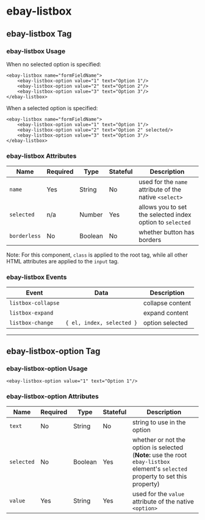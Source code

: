 # ebay-listbox

## ebay-listbox Tag

### ebay-listbox Usage

When no selected option is specified:

```marko
<ebay-listbox name="formFieldName">
    <ebay-listbox-option value="1" text="Option 1"/>
    <ebay-listbox-option value="2" text="Option 2"/>
    <ebay-listbox-option value="3" text="Option 3"/>
</ebay-listbox>
```

When a selected option is specified:

```marko
<ebay-listbox name="formFieldName">
    <ebay-listbox-option value="1" text="Option 1"/>
    <ebay-listbox-option value="2" text="Option 2" selected/>
    <ebay-listbox-option value="3" text="Option 3"/>
</ebay-listbox>
```

### ebay-listbox Attributes

Name | Required | Type | Stateful | Description
--- | --- | --- | --- | ---
`name` | Yes | String | No | used for the `name` attribute of the native `<select>`
`selected` | n/a | Number | Yes | allows you to set the selected index option to `selected`
`borderless` | No | Boolean | No | whether button has borders

Note: For this component, `class` is applied to the root tag, while all other HTML attributes are applied to the `input` tag.

### ebay-listbox Events

Event | Data |  Description
--- | --- | ---
`listbox-collapse` | | collapse content
`listbox-expand` | | expand content
`listbox-change` | `{ el, index, selected }` | option selected
---

## ebay-listbox-option Tag

### ebay-listbox-option Usage

```marko
<ebay-listbox-option value="1" text="Option 1"/>
```

### ebay-listbox-option Attributes

Name | Required | Type | Stateful | Description
--- | --- | --- | --- | ---
`text` | No | String | No | string to use in the option
`selected` | No | Boolean | Yes | whether or not the option is selected (**Note:** use the root `ebay-listbox` element's `selected` property to set this property)
`value` | Yes | String | Yes | used for the `value` attribute of the native `<option>`

